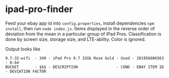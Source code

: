 # ipad-pro-finder

Feed your ebay app id into `config.properties`, install dependencies `npm install`, then run `node index.js`. Items displayed in the reverse order of deviation from the mean in a particular group of iPad Pros. Classification is done by screen size, storage size, and LTE-ability. Color is ignored.

Output looks like
```text
9.7-32-wifi	 - 349 - iPad Pro 9.7 32Gb Rose Gold - Used - 201956606563 - 0.64
BUCKET       - $$$ - DESCRIPTION                 - COND - EBAY ITEM ID - DEVIATION FACTOR
```
